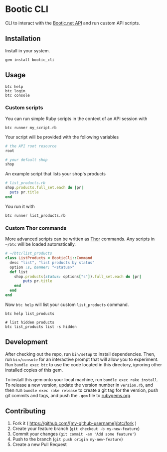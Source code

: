 # Bootic CLI

CLI to interact with the [Bootic.net API](https://developers.bootic.net/) and run custom API scripts.

## Installation

Install in your system.

```
gem install bootic_cli
```

## Usage

```
btc help
btc login
btc console
```

### Custom scripts

You can run simple Ruby scripts in the context of an API session with

```
btc runner my_script.rb
```

Your script will be provided with the following variables

```ruby
# the API root resource
root

# your default shop
shop
```

An example script that lists your shop's products

```ruby
# list_products.rb
shop.products.full_set.each do |pr|
  puts pr.title
end
```

You run it with

```
btc runner list_products.rb
```

### Custom Thor commands

More advanced scripts can be written as [Thor]() commands. Any scripts in `~/btc` will be loaded automatically.

```ruby
# ~/btc/list_products
class ListProducts < BooticCli::Command
  desc "list", "list products by status"
  option :s, banner: "<status>"
  def list
	shop.products(status: options["s"]).full_set.each do |pr|
  		puts pr.title
	end
  end
end
```

Now `btc help` will list your custom `list_products` command.

```
btc help list_products

# list hidden products
btc list_products list -s hidden
```

## Development

After checking out the repo, run `bin/setup` to install dependencies. Then, run `bin/console` for an interactive prompt that will allow you to experiment. Run `bundle exec btc` to use the code located in this directory, ignoring other installed copies of this gem.

To install this gem onto your local machine, run `bundle exec rake install`. To release a new version, update the version number in `version.rb`, and then run `bundle exec rake release` to create a git tag for the version, push git commits and tags, and push the `.gem` file to [rubygems.org](https://rubygems.org).

## Contributing

1. Fork it ( https://github.com/[my-github-username]/btc/fork )
2. Create your feature branch (`git checkout -b my-new-feature`)
3. Commit your changes (`git commit -am 'Add some feature'`)
4. Push to the branch (`git push origin my-new-feature`)
5. Create a new Pull Request
